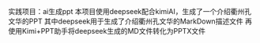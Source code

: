 实践项目：ai生成ppt
本项目使用deepseek配合kimiAI，生成了一个介绍衢州孔文华的PPT
其中deepseek用于生成了介绍衢州孔文华的MarkDown描述文件
再使用Kimi+PPT助手将deepseek生成的MD文件转化为PPTX文件
